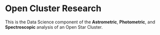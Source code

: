 # Open Cluster Research
This is the Data Science component of the **Astrometric**, **Photometric**, and **Spectroscopic** analysis of an Open Star Cluster.

